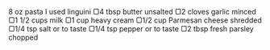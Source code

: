 8 oz pasta I used linguini
▢4 tbsp butter unsalted
▢2 cloves garlic minced
▢1 1/2 cups milk
▢1 cup heavy cream
▢1/2 cup Parmesan cheese shredded
▢1/4 tsp salt or to taste
▢1/4 tsp pepper or to taste
▢2 tbsp fresh parsley chopped
